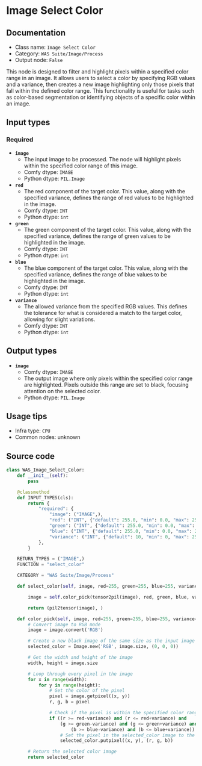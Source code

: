 # Image Select Color
## Documentation
- Class name: `Image Select Color`
- Category: `WAS Suite/Image/Process`
- Output node: `False`

This node is designed to filter and highlight pixels within a specified color range in an image. It allows users to select a color by specifying RGB values and a variance, then creates a new image highlighting only those pixels that fall within the defined color range. This functionality is useful for tasks such as color-based segmentation or identifying objects of a specific color within an image.
## Input types
### Required
- **`image`**
    - The input image to be processed. The node will highlight pixels within the specified color range of this image.
    - Comfy dtype: `IMAGE`
    - Python dtype: `PIL.Image`
- **`red`**
    - The red component of the target color. This value, along with the specified variance, defines the range of red values to be highlighted in the image.
    - Comfy dtype: `INT`
    - Python dtype: `int`
- **`green`**
    - The green component of the target color. This value, along with the specified variance, defines the range of green values to be highlighted in the image.
    - Comfy dtype: `INT`
    - Python dtype: `int`
- **`blue`**
    - The blue component of the target color. This value, along with the specified variance, defines the range of blue values to be highlighted in the image.
    - Comfy dtype: `INT`
    - Python dtype: `int`
- **`variance`**
    - The allowed variance from the specified RGB values. This defines the tolerance for what is considered a match to the target color, allowing for slight variations.
    - Comfy dtype: `INT`
    - Python dtype: `int`
## Output types
- **`image`**
    - Comfy dtype: `IMAGE`
    - The output image where only pixels within the specified color range are highlighted. Pixels outside this range are set to black, focusing attention on the selected color.
    - Python dtype: `PIL.Image`
## Usage tips
- Infra type: `CPU`
- Common nodes: unknown


## Source code
```python
class WAS_Image_Select_Color:
    def __init__(self):
        pass

    @classmethod
    def INPUT_TYPES(cls):
        return {
            "required": {
                "image": ("IMAGE",),
                "red": ("INT", {"default": 255.0, "min": 0.0, "max": 255.0, "step": 0.1}),
                "green": ("INT", {"default": 255.0, "min": 0.0, "max": 255.0, "step": 0.1}),
                "blue": ("INT", {"default": 255.0, "min": 0.0, "max": 255.0, "step": 0.1}),
                "variance": ("INT", {"default": 10, "min": 0, "max": 255, "step": 1}),
            },
        }

    RETURN_TYPES = ("IMAGE",)
    FUNCTION = "select_color"

    CATEGORY = "WAS Suite/Image/Process"

    def select_color(self, image, red=255, green=255, blue=255, variance=10):

        image = self.color_pick(tensor2pil(image), red, green, blue, variance)

        return (pil2tensor(image), )

    def color_pick(self, image, red=255, green=255, blue=255, variance=10):
        # Convert image to RGB mode
        image = image.convert('RGB')

        # Create a new black image of the same size as the input image
        selected_color = Image.new('RGB', image.size, (0, 0, 0))

        # Get the width and height of the image
        width, height = image.size

        # Loop through every pixel in the image
        for x in range(width):
            for y in range(height):
                # Get the color of the pixel
                pixel = image.getpixel((x, y))
                r, g, b = pixel

                # Check if the pixel is within the specified color range
                if ((r >= red-variance) and (r <= red+variance) and
                    (g >= green-variance) and (g <= green+variance) and
                        (b >= blue-variance) and (b <= blue+variance)):
                    # Set the pixel in the selected_color image to the RGB value of the pixel
                    selected_color.putpixel((x, y), (r, g, b))

        # Return the selected color image
        return selected_color

```
